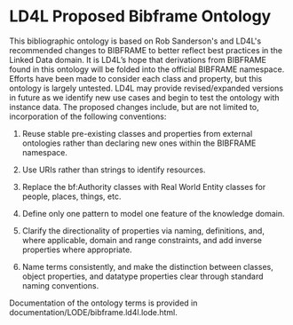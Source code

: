 # LD4L Proposed Bibframe Ontology

This bibliographic ontology is based on Rob Sanderson's and LD4L's 
recommended changes to BIBFRAME to better reflect best practices in the Linked 
Data domain. It is LD4L’s hope that derivations from BIBFRAME found in this 
ontology will be folded into the official BIBFRAME namespace. Efforts have been 
made to consider each class and property, but this ontology is largely untested. 
LD4L may provide revised/expanded versions in future as we identify new use 
cases and begin to test the ontology with instance data. The proposed changes 
include, but are not limited to, incorporation of the following conventions:

1. Reuse stable pre-existing classes and properties from external ontologies 
rather than declaring new ones within the BIBFRAME namespace.

2. Use URIs rather than strings to identify resources.

3. Replace the bf:Authority classes with Real World Entity classes for people, 
places, things, etc. 

4. Define only one pattern to model one feature of the knowledge domain.

5. Clarify the directionality of properties via naming, definitions, and, where 
applicable, domain and range constraints, and add inverse properties where 
appropriate. 

6. Name terms consistently, and make the distinction between classes, object 
properties, and datatype properties clear through standard naming conventions.

Documentation of the ontology terms is provided in 
documentation/LODE/bibframe.ld4l.lode.html.
